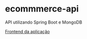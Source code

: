 # ecommmerce-api
API utilizando Spring Boot e MongoDB

[Frontend da aplicação](https://github.com/mathsouza98/frontend-ecommmerce) 

